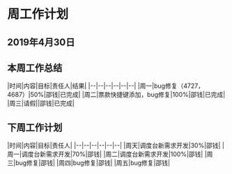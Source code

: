 # 周工作计划

## 2019年4月30日

## 本周工作总结

|时间|内容|目标|责任人|结果|
|--|--|--|--|--|--|
|周一|bug修复（4727，4687）|50%|邵钱|已完成|
|周二|票款快捷键添加，bug修复|100%|邵钱|已完成|
|周三|请假||邵钱|已完成|

## 下周工作计划

|时间|内容|目标|责任人|
|--|--|--|--|--|--|
|周天|调度台新需求开发|30%|邵钱|
|周一|调度台新需求开发|70%|邵钱|
|周二|调度台新需求开发|100%|邵钱|
|周三|bug修复|邵钱|
|周四|bug修复|邵钱|
|周五|bug修复|邵钱|


